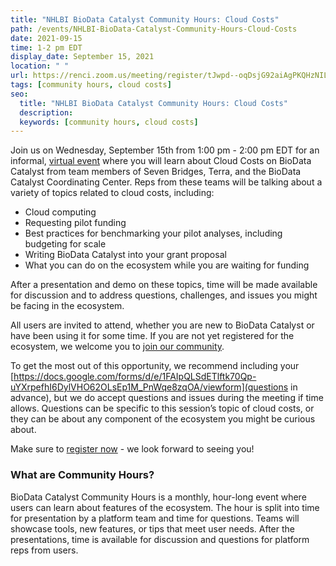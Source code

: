 ```yaml
---
title: "NHLBI BioData Catalyst Community Hours: Cloud Costs"
path: /events/NHLBI-BioData-Catalyst-Community-Hours-Cloud-Costs
date: 2021-09-15
time: 1-2 pm EDT
display_date: September 15, 2021
location: " "
url: https://renci.zoom.us/meeting/register/tJwpd--oqDsjG92aiAgPKQHzNILKgC8gZYVq
tags: [community hours, cloud costs]
seo:
  title: "NHLBI BioData Catalyst Community Hours: Cloud Costs"
  description:
  keywords: [community hours, cloud costs]
---
```


Join us on Wednesday, September 15th from 1:00 pm - 2:00 pm EDT for an informal, [virtual event](https://renci.zoom.us/meeting/register/tJwpd--oqDsjG92aiAgPKQHzNILKgC8gZYVq) where you will learn about Cloud Costs on BioData Catalyst from team members of Seven Bridges, Terra, and the BioData Catalyst Coordinating Center. Reps from these teams will be talking about a variety of topics related to cloud costs, including:

- Cloud computing
- Requesting pilot funding
- Best practices for benchmarking your pilot analyses, including budgeting for scale
- Writing BioData Catalyst into your grant proposal
- What you can do on the ecosystem while you are waiting for funding

After a presentation and demo on these topics, time will be made available for discussion and to address questions, challenges, and issues you might be facing in the ecosystem.

All users are invited to attend, whether you are new to BioData Catalyst or have been using it for some time. If you are not yet registered for the ecosystem, we welcome you to <a href="https://biodatacatalyst.nhlbi.nih.gov/contact/ecosystem" target="_blank"> join our community</a>.

To get the most out of this opportunity, we recommend including your [https://docs.google.com/forms/d/e/1FAIpQLSdETlftk70Qp-uYXrpefhI6DylVHO62OLsEp1M_PnWqe8zqOA/viewform](questions in advance), but we do accept questions and issues during the meeting if time allows. Questions can be specific to this session’s topic of cloud costs, or they can be about any component of the ecosystem you might be curious about.

Make sure to <a href="https://renci.zoom.us/meeting/register/tJwpd--oqDsjG92aiAgPKQHzNILKgC8gZYVq" target="_blank"> register now</a> - we look forward to seeing you!

### What are Community Hours?

BioData Catalyst Community Hours is a monthly, hour-long event where users can learn about features of the ecosystem. The hour is split into time for presentation by a platform team and time for questions. Teams will showcase tools, new features, or tips that meet user needs. After the presentations, time is available for discussion and questions for platform reps from users.
